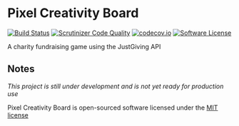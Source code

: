 # Pixel Creativity Board

[![Build Status](https://travis-ci.org/group-hub/PixelCreativityBoard.svg?branch=master)](https://travis-ci.org/group-hub/PixelCreativityBoard)
[![Scrutinizer Code Quality](https://scrutinizer-ci.com/g/group-hub/PixelCreativityBoard/badges/quality-score.png?b=master)](https://scrutinizer-ci.com/g/group-hub/PixelCreativityBoard/?branch=master)
[![codecov.io](https://codecov.io/github/group-hub/PixelCreativityBoard/coverage.svg?branch=master)](https://codecov.io/github/group-hub/PixelCreativityBoard?branch=master)
[![Software License](https://img.shields.io/badge/license-MIT-blue.svg?style=flat-square)](LICENSE)


A charity fundraising game using the JustGiving API

## Notes

*This project is still under development and is not yet ready for production use*

Pixel Creativity Board is open-sourced software licensed under the [MIT license](http://opensource.org/licenses/MIT)
